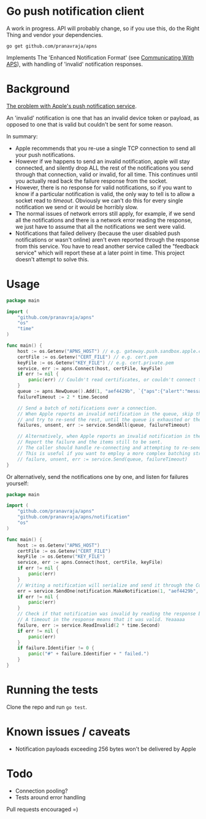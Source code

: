 # Go push notification client

A work in progress. API will probably change, so if you use this, do the Right Thing and vendor your dependencies.

`go get github.com/pranavraja/apns`

Implements The 'Enhanced Notification Format' (see [Communicating With APS](http://developer.apple.com/library/mac/#documentation/NetworkingInternet/Conceptual/RemoteNotificationsPG/CommunicatingWIthAPS/CommunicatingWIthAPS.html#//apple_ref/doc/uid/TP40008194-CH101-SW1)), with handling of 'invalid' notification responses.

# Background

[The problem with Apple's push notification service](http://redth.info/the-problem-with-apples-push-notification-ser/).

An 'invalid' notification is one that has an invalid device token or payload, as opposed to one that is valid but couldn't be sent for some reason.

In summary:

- Apple recommends that you re-use a single TCP connection to send all your push notifications.
- However if we happens to send an invalid notification, apple will stay connected, and silently drop ALL the rest of the notifications you send through that connection, valid or invalid, for all time. This continues until you actually read back the failure response from the socket. 
- However, there is no response for valid notifications, so if you want to know if a particular notification is valid, the only way to tell is to allow a socket read to _timeout_. Obviously we can't do this for every single notification we send or it would be horribly slow.
- The normal issues of network errors still apply, for example, if we send all the notifications and there is a network error reading the response, we just have to assume that all the notifications we sent were valid.
- Notifications that failed delivery (because the user disabled push notifications or wasn't online) aren't even reported through the response from this service. You have to read another service called the "feedback service" which will report these at a later point in time. This project doesn't attempt to solve this.

# Usage


```go
package main

import (
    "github.com/pranavraja/apns"
    "os"
    "time"
)

func main() {
    host := os.Getenv("APNS_HOST") // e.g. gateway.push.sandbox.apple.com:2195
    certFile := os.Getenv("CERT_FILE") // e.g. cert.pem
    keyFile := os.Getenv("KEY_FILE") // e.g. cert.private.pem
    service, err := apns.Connect(host, certFile, keyFile)
    if err != nil {
        panic(err) // Couldn't read certificates, or couldn't connect to Apple for some reason
    }
    queue := apns.NewQueue().Add(1, "aef4429b", `{"aps":{"alert":"message"}}`).Add(2, "aef4429b", `{"aps":{"alert":"message"}}`)
    failureTimeout := 2 * time.Second

    // Send a batch of notifications over a connection. 
    // When Apple reports an invalid notification in the queue, skip that one, reconnect to APNS, 
    // and try to re-send the rest, until the queue is exhausted or there is a network error.
    failures, unsent, err := service.SendAll(queue, failureTimeout)

    // Alternatively, when Apple reports an invalid notification in the queue, return immediately. 
    // Report the failure and the items still to be sent. 
    // The caller should handle re-connecting and attempting to re-send the remaining items.
    // This is useful if you want to employ a more complex batching strategy for performance reasons
    // failure, unsent, err := service.Send(queue, failureTimeout)
}
```

Or alternatively, send the notifications one by one, and listen for failures yourself:

```go
package main

import (
    "github.com/pranavraja/apns"
    "github.com/pranavraja/apns/notification"
    "os"
)

func main() {
    host := os.Getenv("APNS_HOST")
    certFile := os.Getenv("CERT_FILE")
    keyFile := os.Getenv("KEY_FILE")
    service, err := apns.Connect(host, certFile, keyFile)
    if err != nil {
        panic(err)
    }
    // Writing a notification will serialize and send it through the Conn
    err = service.SendOne(notification.MakeNotification(1, "aef4429b", `{"aps":{"alert":"message"}}`))
    if err != nil {
        panic(err)
    }
    // Check if that notification was invalid by reading the response back from APNS. 
    // A timeout in the response means that it was valid. Yeaaaaa
    failure, err := service.ReadInvalid(2 * time.Second)
    if err != nil {
        panic(err)
    }
    if failure.Identifier != 0 {
        panic("#" + failure.Identifier + " failed.")
    }
}
```

# Running the tests

Clone the repo and run `go test`.

# Known issues / caveats

- Notification payloads exceeding 256 bytes won't be delivered by Apple

# Todo

- Connection pooling?
- Tests around error handling

Pull requests encouraged =)
